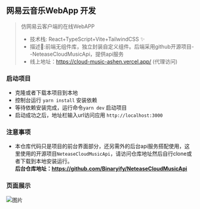 
## 网易云音乐WebApp 开发
> 仿网易云客户端的在线WebAPP
> * 技术栈: React+TypeScript+Vite+TailwindCSS ✨
> * 描述🔧:前端无组件库，独立封装自定义组件。后端采用github开源项目--NeteaseCloudMusicApi，提供api服务<br/>
> * 线上地址：https://cloud-music-ashen.vercel.app/ (代理访问)


### 启动项目
* 克隆或者下载本项目到本地
* 控制台运行 `yarn install` 安装依赖
* 等待依赖安装完成，运行命令`yarn dev` 启动项目
* 启动成功之后，地址栏输入url访问应用 `http://localhost:3000`
### 注意事项
* 本仓库代码只是项目的前台界面部分，还另需外的后台api服务搭配使用，这里使用的开源项目`NeteaseCloudMusicApi`，请访问仓库地址然后自行clone或者下载到本地安装运行。<br>
**后台仓库地址：https://github.com/Binaryify/NeteaseCloudMusicApi**
### 页面展示
![图片](https://raw.githubusercontent.com/fanchangrui/admin-system//src/index.png)

